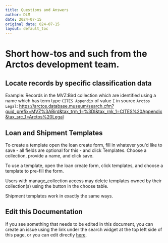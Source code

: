 ```yaml
---
title: Questions and Answers
author: DLM
date: 2024-07-15
original date: 024-07-15
layout: default_toc
---
```


# Short how-tos and such from the Arctos development team.

## Locate records by specific classification data

Example: Records in the MVZ:Bird collection which are identified using a name which has term type ``CITES Appendix`` of value ``I`` in source  ``Arctos Legal``: <https://arctos.database.museum/search.cfm?guid_prefix=MVZ%3ABird&tax_trm_1=%3DI&tax_rnk_1=CITES%20Appendix&tax_src_1=Arctos%20Legal>

## Loan and Shipment Templates

To create a template open the loan create form, fill in whatever you'd like to save - all fields are optional for this - and click Templates. Choose a collection, provide a name, and click save.

To use a template, open the loan create form, click templates, and choose a template to pre-fill the form.

Users with manage_collection access may delete templates owned by their collection(s) using the button in the choose table.

Shipment templates work in exactly the same ways.




## Edit this Documentation

If you see something that needs to be edited in this document, you can create an issue using the link under the search widget at the top left side of this page, or you can edit directly <a href="https://github.com/ArctosDB/documentation-wiki/edit/gh-pages/_how_to/QnA.markdown" target="_blank">here</a>.
